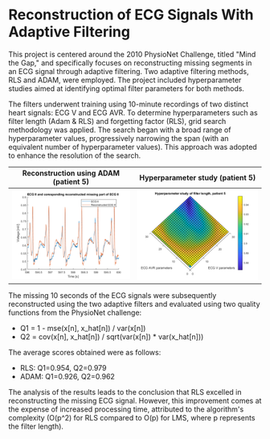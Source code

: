 # Reconstruction of ECG Signals With Adaptive Filtering

This project is centered around the 2010 PhysioNet Challenge, titled "Mind the Gap," and specifically focuses on reconstructing missing segments in an ECG signal through adaptive filtering. Two adaptive filtering methods, RLS and ADAM, were employed. The project included hyperparameter studies aimed at identifying optimal filter parameters for both methods.

The filters underwent training using 10-minute recordings of two distinct heart signals: ECG V and ECG AVR. To determine hyperparameters such as filter length (Adam & RLS) and forgetting factor (RLS), grid search methodology was applied. The search began with a broad range of hyperparameter values, progressively narrowing the span (with an equivalent number of hyperparameter values). This approach was adopted to enhance the resolution of the search.

| Reconstruction using ADAM (patient 5) | Hyperparameter study (patient 5)  |                                                                                                                                                   
| ---           | ---           |                                                                                                                                                   
| ![](https://github.com/Siggeaxe/Reconstruction-of-ECG-Signals/blob/main/Plots/Adam/Plots/Adam_patient_5_length_15_small.png)  |  ![](https://github.com/Siggeaxe/Reconstruction-of-ECG-Signals/blob/main/Plots/Adam/Hyperpar/Adam_hyper_patient_5_length_30_Q1.png) |


The missing 10 seconds of the ECG signals were subsequently reconstructed using the two adaptive filters and evaluated using two quality functions from the PhysioNet challenge:
- Q1 = 1 - mse(x[n], x_hat[n]) / var(x[n])
- Q2 = cov(x[n], x_hat[n]) / sqrt(var(x[n]) * var(x_hat[n]))

The average scores obtained were as follows:
- RLS: Q1=0.954, Q2=0.979
- ADAM: Q1=0.926, Q2=0.962

The analysis of the results leads to the conclusion that RLS excelled in reconstructing the missing ECG signal. However, this improvement comes at the expense of increased processing time, attributed to the algorithm's complexity (O(p^2) for RLS compared to O(p) for LMS, where p represents the filter length).
